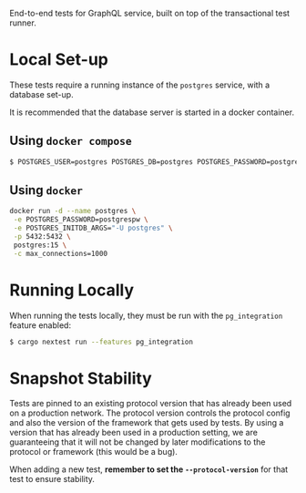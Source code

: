 End-to-end tests for GraphQL service, built on top of the transactional test
runner.

# Local Set-up

These tests require a running instance of the `postgres` service, with a
database set-up.

It is recommended that the database server is started in a docker container.

## Using `docker compose`

```sh
$ POSTGRES_USER=postgres POSTGRES_DB=postgres POSTGRES_PASSWORD=postgrespw POSTGRES_INITDB_ARGS="-U postgres" docker compose -f docker/pg-services/docker-compose.yaml up -d postgres
```

## Using `docker`

```sh
docker run -d --name postgres \
 -e POSTGRES_PASSWORD=postgrespw \
 -e POSTGRES_INITDB_ARGS="-U postgres" \
 -p 5432:5432 \
 postgres:15 \
 -c max_connections=1000
```

# Running Locally

When running the tests locally, they must be run with the `pg_integration`
feature enabled:

```sh
$ cargo nextest run --features pg_integration
```

# Snapshot Stability

Tests are pinned to an existing protocol version that has already been used on a
production network. The protocol version controls the protocol config and also
the version of the framework that gets used by tests. By using a version that
has already been used in a production setting, we are guaranteeing that it will
not be changed by later modifications to the protocol or framework (this would
be a bug).

When adding a new test, **remember to set the `--protocol-version`** for that
test to ensure stability.
